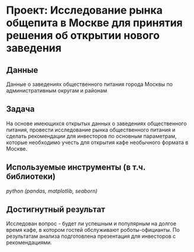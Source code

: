 # Проект: Исследование рынка общепита в Москве для принятия решения об открытии нового заведения

## Данные

Данные о заведениях общественного питания города Москвы по административным округам и районам

## Задача

На основе имеющихся открытых данных о заведениях общественного питания, провести исследование рынка общественного питания и
сделать рекомендации для инвесторов по основным параметрам, которые необходимо учесть для открытия кафе необычного формата в Москве.

## Используемые инструменты (в т.ч. библиотеки)
*python (pandas, matplotlib, seaborn)*

## Достигнутный результат
Исследован вопрос - будет ли успешным и популярным на долгое время кафе, в котором гостей обслуживают роботы-официанты. По результатам анализа подготовлена
презентация для инвесторов с рекомендациями.

